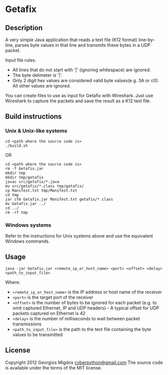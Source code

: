 # Getafix

## Description

A very simple Java application that reads a text file (K12 format) line-by-line, parses byte values in that line and transmits these bytes in a UDP packet.

Input file rules:

* All lines that do not start with '|' (ignoring whitespace) are ignored.
* The byte delimeter is '|'.
* Only 2 digit hex values are considered valid byte values(e.g. 3A or c0). All other values are ignored.

You can create files to use as input for Getafix with Wireshark. Just use Wireshark to capture the packets and save the result as a K12 text file.

## Build instructions

### Unix & Unix-like systems

    cd <path where the source code is>
    ./build.sh

OR

    cd <path where the source code is>
    rm -f Getafix.jar
    mkdir tmp
    mkdir tmp/getafix
    javac src/getafix/*.java
    mv src/getafix/*.class tmp/getafix/
    cp Manifest.txt tmp/Manifest.txt
    cd tmp
    jar cfm Getafix.jar Manifest.txt getafix/*.class
    mv Getafix.jar ../
    cd ../
    rm -rf tmp

### Windows systems

Refer to the instructions for Unix systems above and use the equivalent Windows commands.

## Usage

    java -jar Getafix.jar <remote_ip_or_host_name> <port> <offset> <delay> <path_to_input_file>
    
Where:

* `<remote_ip_or_host_name>` is the IP address or host name of the receiver
* `<port>` is the target port of the receiver
* `<offset>` is the number of bytes to be ignored for each packet (e.g. to omit captured Ethernet, IP and UDP headers) - A typical offset for UDP packets captured on Ethernet is 42
* `<delay>` is the number of milliseconds to wait between packet transmissions
* `<path_to_input_file>` is the path to the text file containing the byte values to be transmitted

## License

Copyright 2012 Georgios Migdos <cyberpython@gmail.com>
The source code is available under the terms of the MIT license.
